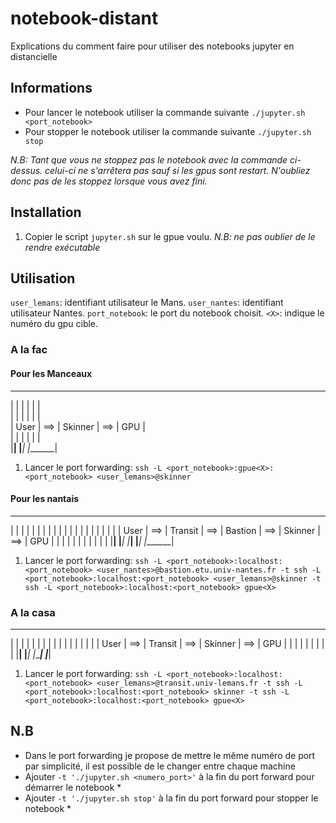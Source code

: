 # notebook-distant
Explications du comment faire pour utiliser des notebooks jupyter en distancielle

## Informations

* Pour lancer le notebook utiliser la commande suivante `./jupyter.sh <port_notebook>`
* Pour stopper le notebook utiliser la commande suivante `./jupyter.sh stop`

*N.B: Tant que vous ne stoppez pas le notebook avec la commande ci-dessus. celui-ci ne s'arrêtera pas sauf si les gpus sont restart. N'oubliez donc pas de les stoppez lorsque vous avez fini.*

## Installation 

1. Copier le script `jupyter.sh` sur le gpue<X> voulu. *N.B: ne pas oublier de le rendre exécutable*

## Utilisation

`user_lemans`: identifiant utilisateur le Mans.
`user_nantes`: identifiant utilisateur Nantes.
`port_notebook`: le port du notebook choisit.
`<X>`: indique le numéro du gpu cible.

### A la fac

#### Pour les Manceaux 
  ________       _________       _______   
 |        |     |         |     |       |  
 |        |     |         |     |       |  
 |  User  | ==> | Skinner | ==> |  GPU  |  
 |        |     |         |     |       |  
 |________|     |_________|     |_______|  

1. Lancer le port forwarding: `ssh -L <port_notebook>:gpue<X>:<port_notebook> <user_lemans>@skinner`
   
#### Pour les nantais

  ________       _________       _________       _________       _______ 
 |        |     |         |     |         |     |         |     |       |
 |        |     |         |     |         |     |         |     |       |
 |  User  | ==> | Transit | ==> | Bastion | ==> | Skinner | ==> |  GPU  |
 |        |     |         |     |         |     |         |     |       |
 |________|     |_________|     |_________|     |_________|     |_______|

1. Lancer le port forwarding: `ssh -L <port_notebook>:localhost:<port_notebook> <user_nantes>@bastion.etu.univ-nantes.fr -t ssh -L <port_notebook>:localhost:<port_notebook> <user_lemans>@skinner -t ssh -L <port_notebook>:localhost:<port_notebook> gpue<X>`

### A la casa

  ________       _________       _________       _______ 
 |        |     |         |     |         |     |       |
 |        |     |         |     |         |     |       |
 |  User  | ==> | Transit | ==> | Skinner | ==> |  GPU  |
 |        |     |         |     |         |     |       |
 |________|     |_________|     |_________|     |_______|

1. Lancer le port forwarding: `ssh -L <port_notebook>:localhost:<port_notebook> <user_lemans>@transit.univ-lemans.fr -t ssh -L <port_notebook>:localhost:<port_notebook> skinner -t ssh -L <port_notebook>:localhost:<port_notebook> gpue<X>`


## N.B

* Dans le port forwarding je propose de mettre le même numéro de port par simplicité, il est possible de le changer entre chaque machine
* Ajouter `-t './jupyter.sh <numero_port>'` à la fin du port forward pour démarrer le notebook *
* Ajouter `-t './jupyter.sh stop'` à la fin du port forward pour stopper le notebook *
